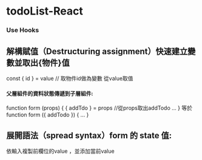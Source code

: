# todoList-React
### Use Hooks
解構賦值（Destructuring assignment）快速建立變數並取出{物件}值  
----
const { id } = value // 取物件id做為變數 從value取值  

#### 父層組件的資料狀態傳遞到子層組件:
<AddSomething addTodo={addTodo} />
function form (props) {
    { addTdo } = props //從props取出addTodo
    ...
}  
等於  
function form ({ addTodo }) {
    ...
}

展開語法（spread syntax）form 的 state 值:
----
依輸入複製前欄位的value ，並添加當前value